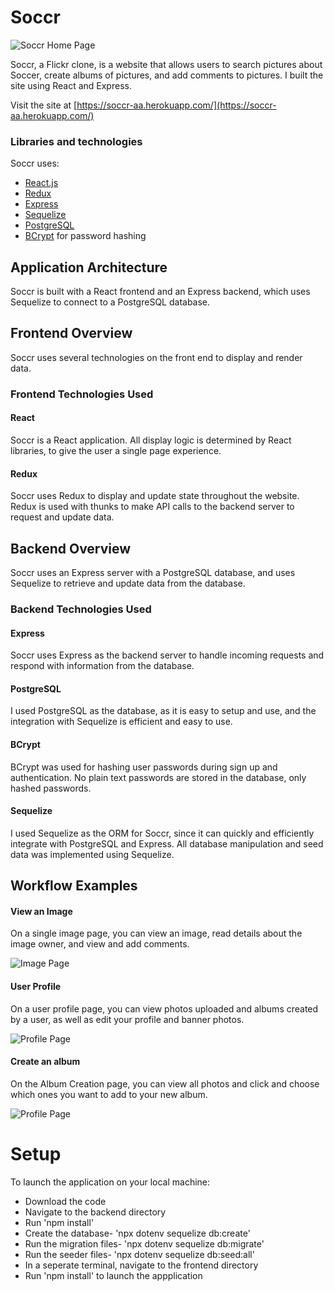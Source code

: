 # Soccr

![Soccr Home Page](https://res.cloudinary.com/dt8q1ngxj/image/upload/v1634667933/soccr/MainPage_onmmde.png)

Soccr, a Flickr clone, is a website that allows users to search pictures about Soccer, create albums of pictures, and add comments to pictures. I built the site using React and Express. 

Visit the site at [https://soccr-aa.herokuapp.com/](https://soccr-aa.herokuapp.com/)

### Libraries and technologies
Soccr uses:

* [React.js](https://reactjs.org/)
* [Redux](https://redux.js.org/)
* [Express](https://expressjs.com/)
* [Sequelize](https://sequelize.org/)
* [PostgreSQL](https://www.postgresql.org/)
* [BCrypt](https://github.com/dcodeIO/bcrypt.js) for password hashing

## Application Architecture

Soccr is built with a React frontend and an Express backend, which uses Sequelize to connect to a PostgreSQL database.

## Frontend Overview

Soccr uses several technologies on the front end to display and render data.

### Frontend Technologies Used

#### React

Soccr is a React application. All display logic is determined by React libraries, to give the user a single page experience. 

#### Redux

Soccr uses Redux to display and update state throughout the website. Redux is used with thunks to make API calls to the backend server to request and update data. 

## Backend Overview

Soccr uses an Express server with a PostgreSQL database, and uses Sequelize to retrieve and update data from the database.

### Backend Technologies Used

#### Express

Soccr uses Express as the backend server to handle incoming requests and respond with information from the database.

#### PostgreSQL

I used PostgreSQL as the database, as it is easy to setup and use, and the integration with Sequelize is efficient and easy to use.

#### BCrypt

BCrypt was used for hashing user passwords during sign up and authentication. No plain text passwords are stored in the database, only hashed passwords.

#### Sequelize

I used Sequelize as the ORM for Soccr, since it can quickly and efficiently integrate with PostgreSQL and Express. All database manipulation and seed data was implemented using Sequelize.

## Workflow Examples

#### View an Image
On a single image page, you can view an image, read details about the image owner, and view and add comments. 

![Image Page](https://res.cloudinary.com/dt8q1ngxj/image/upload/c_scale,w_688/v1638723570/soccr/singleImage_pffrte.png)

#### User Profile
On a user profile page, you can view photos uploaded and albums created by a user, as well as edit your profile and banner photos.  

![Profile Page](https://res.cloudinary.com/dt8q1ngxj/image/upload/c_scale,w_688/v1638723571/soccr/userProfile_ftof2s.png)

#### Create an album
On the Album Creation page, you can view all photos and click and choose which ones you want to add to your new album.

![Profile Page](https://res.cloudinary.com/dt8q1ngxj/image/upload/c_scale,w_688/v1638723566/soccr/albumCreation_c5xhbr.png)

# Setup
To launch the application on your local machine:

* Download the code
* Navigate to the backend directory
* Run 'npm install'
* Create the database- 'npx dotenv sequelize db:create'
* Run the migration files- 'npx dotenv sequelize db:migrate'
* Run the seeder files- 'npx dotenv sequelize db:seed:all'
* In a seperate terminal, navigate to the frontend directory
* Run 'npm install' to launch the appplication
